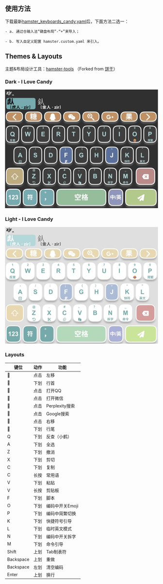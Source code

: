 ## 使用方法

下载最新[hamster_keyboards_candy.yaml](https://github.com/hertz-hwang/Rime-Hamster/releases/latest/download/hamster_keyboards_candy.yaml)后，下面方法二选一：

    - a. 通过仓输入法“键盘布局”-“+”来导入；

    - b. 写入自定义配置 hamster.custom.yaml 来引入。

## Themes & Layouts

主题&布局设计工具：[hamster-tools](https://hertz-hwang.github.io/hamster-tools/) （Forked from [饼干](https://github.com/lost-melody/Lost-Melody.github.io)）

### Dark - I Love Candy

![dark](/assets/pic_candy-dark.jpg)

### Light - I Love Candy

![light](/assets/pic_candy-light.jpg)

### Layouts

| 键位      | 动作 | 功能            |
| ----------- | ------ | ----------------- |
|         | 点击 | 左移            |
|         | 下划 | 行首            |
|         | 点击 | 打开QQ          |
|         | 点击 | 打开微信        |
|         | 点击 | Perplexity搜索  |
|         | 点击 | Google搜索      |
|         | 点击 | 右移            |
|         | 下划 | 行尾            |
| Q         | 下划 | 反查（小鹤）    |
| A         | 下划 | 全选            |
| Z         | 下划 | 撤消            |
| X         | 下划 | 剪切            |
| C         | 下划 | 复制            |
| C         | 长按 | 常用语          |
| V         | 下划 | 粘贴            |
| V         | 长按 | 剪贴板          |
| F         | 下划 | 脚本            |
| O         | 下划 | 编码中开关Emoji |
| P         | 下划 | 编码中简繁切换  |
| K         | 下划 | 快捷符号引导    |
| L         | 下划 | 临时英文模式    |
| N         | 下划 | 编码中开关拆字  |
| M         | 下划 | 命令引导        |
| Shift     | 上划 | Tab制表符       |
| Backspace | 上划 | 重做            |
| Backspace | 左划 | 清空编码        |
| Enter     | 上划 | 换行            |